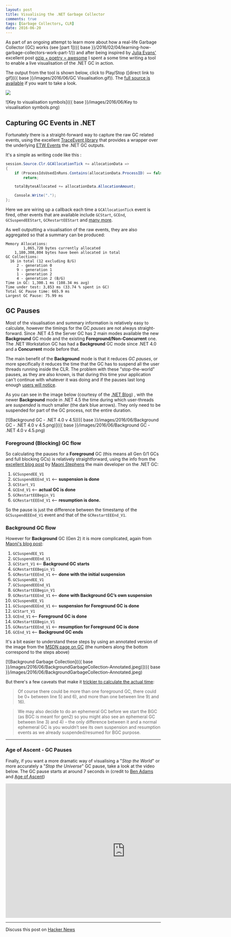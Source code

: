 ```yaml
---
layout: post
title: Visualising the .NET Garbage Collector
comments: true
tags: [Garbage Collectors, CLR]
date: 2016-06-20
---
```


As part of an ongoing attempt to learn more about how a real-life Garbage Collector (GC) works (see [part 1]({{ base }}/2016/02/04/learning-how-garbage-collectors-work-part-1/)) and after being inspired by [Julia Evans'](https://twitter.com/b0rk) excellent post [gzip + poetry = awesome](http://jvns.ca/blog/2013/10/24/day-16-gzip-plus-poetry-equals-awesome/) I spent a some time writing a tool to enable a live visualisation of the .NET GC in action. 

The output from the tool is shown below, click to Play/Stop ([direct link to gif]({{ base }}/images/2016/06/GC Visualisation.gif)). The [full source is available](https://github.com/mattwarren/GCVisualisation) if you want to take a look. 

<img class="gifplayer" data-label="Play" gifId="GC-Visualisation" src="{{ base }}/images/2016/06/GC Visualisation.png">

![Key to visualisation symbols]({{ base }}/images/2016/06/Key to visualisation symbols.png)


## Capturing GC Events in .NET

Fortunately there is a straight-forward way to capture the raw GC related events, using the excellent [TraceEvent library](https://blogs.msdn.microsoft.com/vancem/2013/08/15/traceevent-etw-library-published-as-a-nuget-package/) that provides a wrapper over the underlying [ETW Events](https://msdn.microsoft.com/en-us/library/ff356162(v=vs.110).aspx) the .NET GC outputs.

It's a simple as writing code like this :


``` csharp
session.Source.Clr.GCAllocationTick += allocationData =>
{
    if (ProcessIdsUsedInRuns.Contains(allocationData.ProcessID) == false)
        return;

    totalBytesAllocated += allocationData.AllocationAmount;

    Console.Write(".");
};
```

Here we are wiring up a callback each time a `GCAllocationTick` event is fired, other events that are available include `GCStart`, `GCEnd`, `GCSuspendEEStart`, `GCRestartEEStart` and [many more](https://msdn.microsoft.com/en-us/library/ff356162(v=vs.110).aspx).

As well outputting a visualisation of the raw events, they are also aggregated so that a summary can be produced:

```
Memory Allocations:
        1,065,720 bytes currently allocated
    1,180,308,804 bytes have been allocated in total
GC Collections:
  16 in total (12 excluding B/G)
     2 - generation 0
     9 - generation 1
     1 - generation 2
     4 - generation 2 (B/G)
Time in GC: 1,300.1 ms (108.34 ms avg)
Time under test: 3,853 ms (33.74 % spent in GC)
Total GC Pause time: 665.9 ms
Largest GC Pause: 75.99 ms
``` 

## GC Pauses

Most of the visualisation and summary information is relatively easy to calculate, however the timings for the GC *pauses* are not always straight-forward. Since .NET 4.5 the Server GC has 2 main modes available the new **Background** GC mode and the existing **Foreground/Non-Concurrent** one. The .NET Workstation GC has had a **Background** GC mode since .NET 4.0 and a **Concurrent** mode before that.

The main benefit of the **Background** mode is that it reduces *GC pauses*, or more specifically it reduces the time that the GC has to suspend all the user threads running inside the CLR. The problem with these "stop-the-world" pauses, as they are also known, is that during this time your application can't continue with whatever it was doing and if the pauses last long enough [users will notice](http://blog.marcgravell.com/2011/10/assault-by-gc.html).

As you can see in the image below (courtesy of the [.NET Blog](https://blogs.msdn.microsoft.com/dotnet/2012/07/20/the-net-framework-4-5-includes-new-garbage-collector-enhancements-for-client-and-server-apps/)) , with the newer **Background** mode in .NET 4.5 the time during which user-threads are *suspended* is much smaller (the dark blue arrows). They only need to be suspended for part of the GC process, not the entire duration.

[![Background GC - .NET 4.0 v 4.5]({{ base }}/images/2016/06/Background GC - .NET 4.0 v 4.5.png)]({{ base }}/images/2016/06/Background GC - .NET 4.0 v 4.5.png)

### Foreground (Blocking) GC flow

So calculating the pauses for a **Foreground** GC (this means all Gen 0/1 GCs and full blocking GCs) is relatively straightforward, using the info from the [excellent blog post](https://blogs.msdn.microsoft.com/maoni/2014/12/25/gc-etw-events-3/) by [Maoni Stephens](https://github.com/Maoni0/) the main developer on the .NET GC:

1. `GCSuspendEE_V1` 
2. `GCSuspendEEEnd_V1` <– **suspension is done**
3. `GCStart_V1` 
4. `GCEnd_V1` <– **actual GC is done**
5. `GCRestartEEBegin_V1` 
6. `GCRestartEEEnd_V1` <– **resumption is done.**

So the pause is just the difference between the timestamp of the `GCSuspendEEEnd_V1` event and that of the `GCRestartEEEnd_V1`.

### Background GC flow

However for **Background** GC (Gen 2) it is more complicated, again from [Maoni's blog post](https://blogs.msdn.microsoft.com/maoni/2014/12/25/gc-etw-events-3/):

1. `GCSuspendEE_V1` 
2. `GCSuspendEEEnd_V1`
3. `GCStart_V1` <– **Background GC starts**
4. `GCRestartEEBegin_V1` 
5. `GCRestartEEEnd_V1` <– **done with the initial suspension**
6. `GCSuspendEE_V1` 
7. `GCSuspendEEEnd_V1` 
8. `GCRestartEEBegin_V1` 
9. `GCRestartEEEnd_V1` <– **done with Background GC’s own suspension**
10. `GCSuspendEE_V1` 
11. `GCSuspendEEEnd_V1` <– **suspension for Foreground GC is done**
12. `GCStart_V1` 
13. `GCEnd_V1` <– **Foreground GC is done**
14. `GCRestartEEBegin_V1` 
15. `GCRestartEEEnd_V1` <– **resumption for Foreground GC is done**
16. `GCEnd_V1` <– **Background GC ends**

It's a bit easier to understand these steps by using an annotated version of the image from the [MSDN page on GC](https://msdn.microsoft.com/en-us/library/ee787088(v=vs.110).aspx#background_garbage_collection) (the numbers along the bottom correspond to the steps above)

[![Background Garbage Collection]({{ base }}/images/2016/06/BackgroundGarbageCollection-Annotated.jpeg)]({{ base }}/images/2016/06/BackgroundGarbageCollection-Annotated.jpeg) 

But there's a few caveats that make it [trickier to calculate the actual time](https://blogs.msdn.microsoft.com/maoni/2014/12/25/gc-etw-events-3/):

> Of course there could be more than one foreground GC, there could be 0+ between line 5) and 6), and more than one between line 9) and 16).

> We may also decide to do an ephemeral GC before we start the BGC (as BGC is meant for gen2) so you might also see an ephemeral GC between line 3) and 4) – the only difference between it and a normal ephemeral GC is you wouldn’t see its own suspension and resumption events as we already suspended/resumed for BGC purpose.

----

### Age of Ascent - GC Pauses

Finally, if you want a more dramatic way of visualising a "*Stop the World*" or more accurately a "*Stop the Universe*" GC pause, take a look at the video below. The GC pause starts at around 7 seconds in (credit to [Ben Adams](https://twitter.com/ben_a_adams) and [Age of Ascent](https://twitter.com/ageofascent))

<iframe width="774" height="435" src="https://www.youtube.com/embed/BTHimgTauwQ" frameborder="0" allowfullscreen></iframe>

----

Discuss this post on [Hacker News](https://news.ycombinator.com/item?id=11941874)